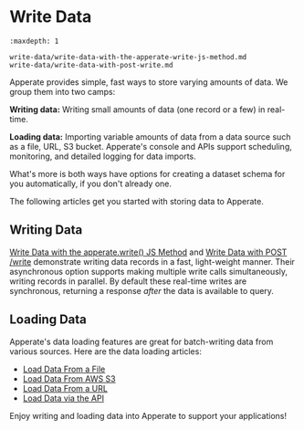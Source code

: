 # Write Data

```{toctree}
:maxdepth: 1

write-data/write-data-with-the-apperate-write-js-method.md
write-data/write-data-with-post-write.md
```

Apperate provides simple, fast ways to store varying amounts of data. We group them into two camps:

**Writing data:** Writing small amounts of data (one record or a few) in real-time.

**Loading data:** Importing variable amounts of data from a data source such as a file, URL, S3 bucket. Apperate's console and APIs support scheduling, monitoring, and detailed logging for data imports.

What's more is both ways have options for creating a dataset schema for you automatically, if you don't already one.

The following articles get you started with storing data to Apperate.

## Writing Data

[Write Data with the apperate.write() JS Method](./write-data/write-data-with-the-apperate-write-js-method.md) and [Write Data with POST /write](./write-data/write-data-with-post-write.md) demonstrate writing data records in a fast, light-weight manner. Their asynchronous option supports making multiple write calls simultaneously, writing records in parallel. By default these real-time writes are synchronous, returning a response *after* the data is available to query.

## Loading Data

Apperate's data loading features are great for batch-writing data from various sources. Here are the data loading articles:

- [Load Data From a File](./load-data/loading-data-from-a-file.md)
- [Load Data From AWS S3](./load-data/loading-data-from-aws-s3.md)
- [Load Data From a URL](./load-data/loading-data-from-a-url.md)
- [Load Data via the API](./managing-your-data/creating-a-dataset-with-the-api.md#adding-data-to-your-dataset)

Enjoy writing and loading data into Apperate to support your applications!